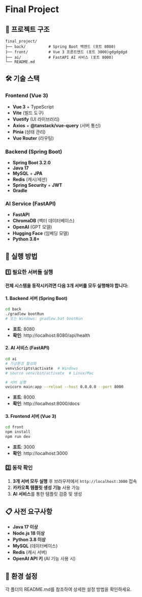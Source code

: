 # Final Project

## 📁 프로젝트 구조

```
final_project/
├── back/          # Spring Boot 백엔드 (포트 8080)
├── front/         # Vue 3 프론트엔드 (포트 3000)gdgdgdgd
├── ai/            # FastAPI AI 서비스 (포트 8000)
└── README.md
```

## 🛠️ 기술 스택

### Frontend (Vue 3)
- **Vue 3** + TypeScript
- **Vite** (빌드 도구)
- **Vuetify** (UI 라이브러리)
- **Axios** + **@tanstack/vue-query** (서버 통신)
- **Pinia** (상태 관리)
- **Vue Router** (라우팅)

### Backend (Spring Boot)
- **Spring Boot 3.2.0**
- **Java 17**
- **MySQL** + **JPA**
- **Redis** (캐시/세션)
- **Spring Security** + **JWT**
- **Gradle**

### AI Service (FastAPI)
- **FastAPI**
- **ChromaDB** (벡터 데이터베이스)
- **OpenAI** (GPT 모델)
- **Hugging Face** (임베딩 모델)
- **Python 3.8+**

## 🚀 실행 방법

### 1️⃣ 필요한 서버들 실행

**전체 시스템을 동작시키려면 다음 3개 서버를 모두 실행해야 합니다:**

#### 1. Backend 서버 (Spring Boot)
```bash
cd back
./gradlew bootRun
# 또는 Windows: gradlew.bat bootRun
```
- **포트**: 8080
- **확인**: http://localhost:8080/api/health

#### 2. AI 서비스 (FastAPI)
```bash
cd ai
# 가상환경 활성화
venv\Scripts\activate  # Windows
# source venv/bin/activate  # Linux/Mac

# 서버 실행
uvicorn main:app --reload --host 0.0.0.0 --port 8000
```
- **포트**: 8000
- **확인**: http://localhost:8000/docs

#### 3. Frontend 서버 (Vue 3)
```bash
cd front
npm install
npm run dev
```
- **포트**: 3000
- **확인**: http://localhost:3000

### 2️⃣ 동작 확인

1. **3개 서버 모두 실행** 후 브라우저에서 `http://localhost:3000` 접속
2. **카카오톡 템플릿 생성 기능** 사용 가능
3. **AI 서비스**를 통한 템플릿 검증 및 생성

## 📋 사전 요구사항

- **Java 17 이상**
- **Node.js 18 이상**
- **Python 3.8 이상**
- **MySQL** (데이터베이스)
- **Redis** (캐시 서버)
- **OpenAI API 키** (AI 기능 사용 시)

## 🔧 환경 설정

각 폴더의 README.md를 참조하여 상세한 설정 방법을 확인하세요.

